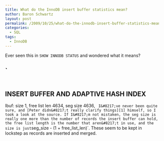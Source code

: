 ```yaml
---
title: What do the InnoDB insert buffer statistics mean?
author: Baron Schwartz
layout: post
permalink: /2009/10/25/what-do-the-innodb-insert-buffer-statistics-mean/
categories:
  - SQL
tags:
  - InnoDB
---
```

Ever seen this in `SHOW INNODB STATUS` and wondered what it means?

`<pre>
-------------------------------------
INSERT BUFFER AND ADAPTIVE HASH INDEX
-------------------------------------
Ibuf: size 1, free list len 4634, seg size 4636,
</pre>` 
I&#8217;ve never been quite sure, and [Peter didn&#8217;t really clarify things][1] himself, so I took a look at the source. If I&#8217;m not mistaken, the seg size is really one more than the number of records the insert buffer can hold, the free list length is the number that aren&#8217;t in use, and the size is just `seg_size - (1 + free_list_len)`. These seem to be kept in lockstep as records are inserted and merged.

 [1]: http://www.mysqlperformanceblog.com/2006/07/17/show-innodb-status-walk-through/